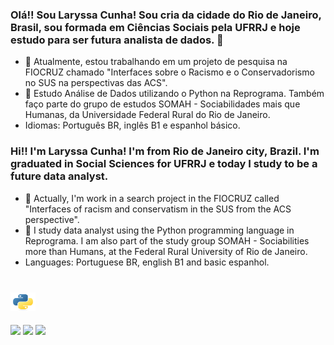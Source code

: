 ### Olá!! Sou Laryssa Cunha! Sou cria da cidade do Rio de Janeiro, Brasil, sou formada em Ciências Sociais pela UFRRJ e hoje estudo para ser futura analista de dados. 👋

- 🔭 Atualmente, estou trabalhando em um projeto de pesquisa na FIOCRUZ chamado "Interfaces sobre o Racismo e o Conservadorismo no SUS na perspectivas das ACS".
- 🌱 Estudo Análise de Dados utilizando o Python na Reprograma. Também faço parte do grupo de estudos SOMAH - Sociabilidades mais que Humanas, da Universidade Federal Rural do Rio de Janeiro.
- Idiomas: Português BR, inglês B1 e espanhol básico.

### Hi!! I'm Laryssa Cunha! I'm from Rio de Janeiro city, Brazil. I'm graduated in Social Sciences for UFRRJ e today I study to be a future data analyst.

- 🔭 Actually, I'm work in a search project in the FIOCRUZ called "Interfaces of racism and conservatism in the SUS from the ACS perspective".
- 🌱 I study data analyst using the Python programming language in Reprograma. I am also part of the study group SOMAH - Sociabilities more than Humans, at the Federal Rural University of Rio de Janeiro.
- Languages: Portuguese BR, english B1 and basic espanhol.

###

<div style="display: inline_block"><br>
  <img align="center" alt="Rafa-Python" height="30" width="40" src="https://raw.githubusercontent.com/devicons/devicon/master/icons/python/python-original.svg">
</div>

###
   
<div> 
  <a href="https://instagram.com/lary.dscunha" target="_blank"><img src="https://img.shields.io/badge/-Instagram-%23E4405F?style=for-the-badge&logo=instagram&logoColor=white" target="_blank"></a>
  <a href = "mailto:laryssa.dasilvacunha@gmail.com"><img src="https://img.shields.io/badge/-Gmail-%23333?style=for-the-badge&logo=gmail&logoColor=red" target="_blank"></a>
  <a href="[https://www.linkedin.com/in/laryssa-cunha-56a301271/" target="_blank"><img src="https://img.shields.io/badge/-LinkedIn-%230077B5?style=for-the-badge&logo=linkedin&logoColor=white" target="_blank"></a> 
  
</div>
